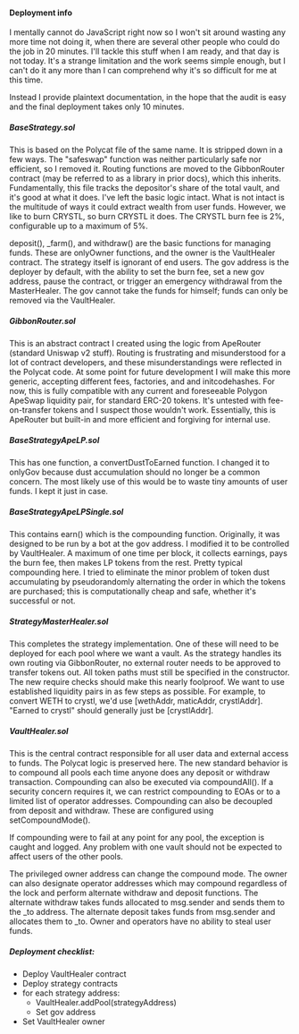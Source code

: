 #### Deployment info

I mentally cannot do JavaScript right now so I won't sit around wasting any more time not doing it, when there are several other people who could do the job in 20 minutes. I'll tackle this stuff when I am ready, and that day is not today. It's a strange limitation and the work seems simple enough, but I can't do it any more than I can comprehend why it's so difficult for me at this time.

Instead I provide plaintext documentation, in the hope that the audit is easy and the final deployment takes only 10 minutes.

##### BaseStrategy.sol

This is based on the Polycat file of the same name. It is stripped down in a few ways. The "safeswap" function was neither particularly safe nor efficient, so I removed it. Routing functions are moved to the GibbonRouter contract (may be referred to as a library in prior docs), which this inherits. Fundamentally, this file tracks the depositor's share of the total vault, and it's good at what it does. I've left the basic logic intact. What is not intact is the multitude of ways it could extract wealth from user funds. However, we like to burn CRYSTL, so burn CRYSTL it does. The CRYSTL burn fee is 2%, configurable up to a maximum of 5%.

deposit(), \_farm(), and withdraw() are the basic functions for managing funds. These are onlyOwner functions, and the owner is the VaultHealer contract. The strategy itself is ignorant of end users. The gov address is the deployer by default, with the ability to set the burn fee, set a new gov address, pause the contract, or trigger an emergency withdrawal from the MasterHealer. The gov cannot take the funds for himself; funds can only be removed via the VaultHealer.

##### GibbonRouter.sol

This is an abstract contract I created using the logic from ApeRouter (standard Uniswap v2 stuff). Routing is frustrating and misunderstood for a lot of contract developers, and these misunderstandings were reflected in the Polycat code. At some point for future development I will make this more generic, accepting different fees, factories, and and initcodehashes. For now, this is fully compatible with any current and foreseeable Polygon ApeSwap liquidity pair, for standard ERC-20 tokens. It's untested with fee-on-transfer tokens and I suspect those wouldn't work. Essentially, this is ApeRouter but built-in and more efficient and forgiving for internal use.

##### BaseStrategyApeLP.sol

This has one function, a convertDustToEarned function. I changed it to onlyGov because dust accumulation should no longer be a common concern. The most likely use of this would be to waste tiny amounts of user funds. I kept it just in case.

##### BaseStrategyApeLPSingle.sol

This contains earn() which is the compounding function. Originally, it was designed to be run by a bot at the gov address. I modified it to be controlled by VaultHealer. A maximum of one time per block, it collects earnings, pays the burn fee, then makes LP tokens from the rest. Pretty typical compounding here. I tried to eliminate the minor problem of token dust accumulating by pseudorandomly alternating the order in which the tokens are purchased; this is computationally cheap and safe, whether it's successful or not.

##### StrategyMasterHealer.sol

This completes the strategy implementation. One of these will need to be deployed for each pool where we want a vault. As the strategy handles its own routing via GibbonRouter, no external router needs to be approved to transfer tokens out. All token paths must still be specified in the constructor. The new require checks should make this nearly foolproof. We want to use established liquidity pairs in as few steps as possible. For example, to convert WETH to crystl, we'd use \[wethAddr, maticAddr, crystlAddr\]. "Earned to crystl" should generally just be \[crystlAddr\].

##### VaultHealer.sol

This is the central contract responsible for all user data and external access to funds. The Polycat logic is preserved here. The new standard behavior is to compound all pools each time anyone does any deposit or withdraw transaction. Compounding can also be executed via compoundAll(). If a security concern requires it, we can restrict compounding to EOAs or to a limited list of operator addresses. Compounding can also be decoupled from deposit and withdraw. These are configured using setCompoundMode().

If compounding were to fail at any point for any pool, the exception is caught and logged. Any problem with one vault should not be expected to affect users of the other pools.

The privileged owner address can change the compound mode. The owner can also designate operator addresses which may compound regardless of the lock and perform alternate withdraw and deposit functions. The alternate withdraw takes funds allocated to msg.sender and sends them to the \_to address. The alternate deposit takes funds from msg.sender and allocates them to \_to. Owner and operators have no ability to steal user funds.

##### Deployment checklist:

* Deploy VaultHealer contract
* Deploy strategy contracts
* for each strategy address: 
	* VaultHealer.addPool(strategyAddress)
	* Set gov address
* Set VaultHealer owner
